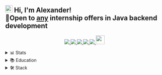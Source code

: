 ## <img src="https://github.com/blackcater/blackcater/raw/main/images/Hi.gif" height="23"/>  Hi, I'm Alexander!<br>💼Open to [any](https://github.com/sergeev-alexander 'Push me!') internship offers in Java backend development

<p align='center'>
   
   <a href="https://www.linkedin.com/in/sergeev-alexander/">
       <img src="https://img.shields.io/badge/linkedin-%230077B5.svg?&style=for-the-badge&logo=linkedin&logoColor=white"/>
   </a>
   
   <a href="https://t.me/joinchat/@alexandr_sergeev">
       <img src="https://img.shields.io/badge/Telegram-2CA5E0?style=for-the-badge&logo=telegram&logoColor=white"/>
   </a>
   
   <a href="https://wa.me/79164220703">
      <img src="https://img.shields.io/badge/WhatsApp-25D366?style=for-the-badge&logo=WhatsApp&logoColor=white"/>
   </a>
   
   <a href="mailto:a79164220703@gmail.com">
      <img src="https://img.shields.io/badge/Gmail-D14836?style=for-the-badge&logo=gmail&logoColor=white"/>
   </a>
   
   <a href="https://instagram.com/alexander._.sergeev">
      <img src="https://img.shields.io/badge/Instagram-E4405F?style=for-the-badge&logo=instagram&logoColor=white"/>
   </a>
   
   <a href="https://stepik.org/users/598949700/profile">
      <img height=28
         src="https://i.imgur.com/LQqo8y6.jpeg">
   </a>
</p>

<details closed>
   <summary>
      📊 Stats
   </summary>
     
<p align='center'>
   
   <a href="https://github-readme-stats.vercel.app/api?username=sergeev-alexander&show_icons=true&theme=radical&count_private=true">
      <img height=133
         src="https://github-readme-stats.vercel.app/api?username=sergeev-alexander&show_icons=true&theme=radical&count_private=true"/>
  </a>
   
   <a href="https://leetcode.com/u/alexander_sergeev">
      <img height=133
         src="https://leetcard.jacoblin.cool/alexander_sergeev"/>
   </a>
</p>

<p align='center'>
   
   <a href="https://www.codewars.com/users/alexander_sergeev">
      <img height=27
         src="https://www.codewars.com/users/alexander_sergeev/badges/small"/>
   </a>
</p>

<div align="center" 
   style="margin: 40px 0">
      <a href="https://github.com/sergeev-alexander/github-profile-views-counter">
          <img width="140px" 
             src="https://komarev.com/ghpvc/?username=sergeev-alexander&color=DE002D">
      </a>
</div>

</details>

<details closed>
   <summary>
      📚 Education
   </summary>

###### Java Developer Professional Training Course<br>Practicum By Yandex (INO CPE "Yandex EdTech")<br>Java backend developer

###### Interactive SQL Trainer<br>Far Eastern Federal University (ДФУ) - Practical tasks on creating SQL queries (MySQL)

###### Algorithms: Theory and Practice. Methods<br>Computer Science Center - Greedy algorithms, divide & conquer method, dynamic programming, etc

###### Basics of the Java language<br>Programming for Beginners (Eskova Oksana)

###### Introduction to Java<br>Stepic.org (Alexander Chernomyrdin)

###### Java Start from Jusan Singularity: Intensive<br>Educational project of the Jusan group of companies

###### Start Java<br>Stepic.org (Peter Mikhalevsky)

###### Basics of Git<br> Practicum By Yandex (INO CPE "Yandex EdTech") - Basics of branching, advanced teamwork with Git

###### Fundamentals of Mathematics for IT Professions<br>Practicum By Yandex (INO CPE "Yandex EdTech") - Fundamentals of set theory, Combinatorics, Probability Theory, etc.

###### Java Basic Design Patterns<br>Stepic.org (Alexey Kutepov) - DRY, KISS, YAGNI, SOLID and basic design patterns

###### Basics of Java<br>LegaSoft & IT-CUBE

</details>


<details closed>
   <summary>
      🛠 Stack
   </summary>

<br>

   <details open>
      <summary>
         Core Java
      </summary>
     
`Java syntax`
`JVM`
`Garbage collection`
`I/O`<br>
`Stream API`
`Collections Framework`
`Concurrency`
</details>

   <details open>
      <summary>
         Spring
      </summary>
  
`Spring Framework` 
`Spring Boot` 
`Spring Data JPA`<br>
`Application properties`
`Bean lifecycle`
</details>

   <details open>
      <summary>
         SQL
      </summary>
      
`PostgresSQL`
`MySQL`
`H2`
</details>

   <details open>
      <summary>
         Containers
      </summary>
  
`Docker container`
`Docker compose`
`Docker Images`
`Docker Volumes`
</details>

   <details open>
      <summary>
         Ohter Frameworks
      </summary>

`Hibernate ORM`<br>
`Apache Tomcat`<br>
`Apache Commons`<br>
`Mockito`<br>
`JUnit`<br>
`Lombok`<br>
`Log4j`<br>
</details>

   <details open>
      <summary>
         Project build systems
      </summary>
      
`Maven`
`Gradle`
</details>

   <details open>
      <summary>
         Algorithms and data structures
      </summary>
  
`QuickSort`
`SelectionSort`
[`InsertionSort`](https://github.com/sergeev-alexander/algorithms/blob/master/src/main/java/sergeev/alexander/algorithms/sorting_algorithms/InsertionSort.java)
[`MergeSort`](https://github.com/sergeev-alexander/algorithms/blob/master/src/main/java/sergeev/alexander/algorithms/sorting_algorithms/MergeSort.java "MergeSort java example")
`ShellSort`
[`BubbleSort`](https://github.com/sergeev-alexander/algorithms/blob/master/src/main/java/sergeev/alexander/algorithms/sorting_algorithms/BubbleSort.java "BubbleSort java example")
[`CombSort`](https://github.com/sergeev-alexander/algorithms/blob/master/src/main/java/sergeev/alexander/algorithms/sorting_algorithms/CombSort.java "CombSort java example")
[`BogoSort`](https://github.com/sergeev-alexander/algorithms/blob/master/src/main/java/sergeev/alexander/algorithms/sorting_algorithms/BogoSort.java "BogoSort java example")<br>
`BinarySearch`
`BFS`
`DFS`<br>
[`Heap`](https://github.com/sergeev-alexander/algorithms/blob/master/src/main/java/sergeev/alexander/data_structures/heap/Heap.java "Heap example")
[`Trie`](https://github.com/sergeev-alexander/algorithms/blob/master/src/main/java/sergeev/alexander/data_structures/trie/Trie.java "Trie example")
[`BST`](https://github.com/sergeev-alexander/algorithms/blob/master/src/main/java/sergeev/alexander/data_structures/tree/TreeNode.java "BST example")<br>
[`Huffman encoding algorithm`](https://github.com/sergeev-alexander/algorithms/blob/master/src/main/java/sergeev/alexander/algorithms/huffman_algorithm/implementation_1/Huffman.java "Huffman algorithm example")
[`GCD`](https://github.com/sergeev-alexander/algorithms/blob/master/src/main/java/sergeev/alexander/algorithms/GCD/GreatestCommonDivisor.java "GCD tasks examples")
[`Fibonacci Numbers`](https://github.com/sergeev-alexander/algorithms/tree/master/src/main/java/sergeev/alexander/algorithms/fibonacci "Fibonacci tasks examles")
[`etc`](https://github.com/sergeev-alexander/algorithms/tree/master/src/main/java/sergeev/alexander "Diverse tasks examples")

   </details>
</details>
